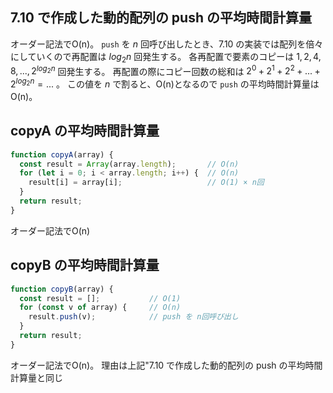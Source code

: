 ﻿## 7.10 で作成した動的配列の push の平均時間計算量

オーダー記法でO(n)。
`push` を $`n`$ 回呼び出したとき、7.10 の実装では配列を倍々にしていくので再配置は $`log_2 n`$ 回発生する。
各再配置で要素のコピーは $`1, 2, 4, 8, ..., 2^{log_2 n}`$ 回発生する。
再配置の際にコピー回数の総和は $`2^0 + 2^1 + 2^2 + ... + 2^{log_2 n} = ...`$ 。
この値を $`n`$ で割ると、O(n)となるので `push` の平均時間計算量はO(n)。

## copyA の平均時間計算量

```javascript
function copyA(array) {
  const result = Array(array.length);       // O(n)
  for (let i = 0; i < array.length; i++) {  // O(n)
    result[i] = array[i];                   // O(1) × n回
  }
  return result;
}

```
オーダー記法でO(n)


## copyB の平均時間計算量

```javascript
function copyB(array) {
  const result = [];           // O(1)
  for (const v of array) {     // O(n)
    result.push(v);            // push を n回呼び出し
  }
  return result;
}

```
オーダー記法でO(n)。
理由は上記"7.10 で作成した動的配列の push の平均時間計算量と同じ